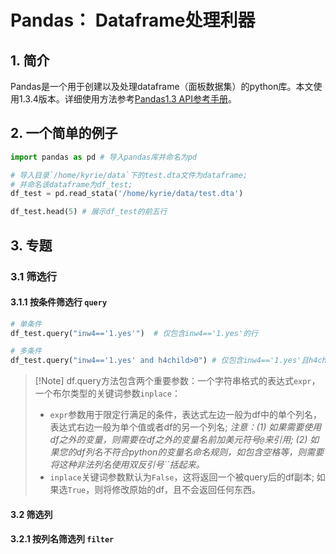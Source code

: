 # Pandas： Dataframe处理利器

## 1. 简介
Pandas是一个用于创建以及处理dataframe（面板数据集）的python库。本文使用1.3.4版本。详细使用方法参考[Pandas1.3 API参考手册](https://pandas.pydata.org/pandas-docs/version/1.3/reference/frame.html)。

## 2. 一个简单的例子
```python
import pandas as pd # 导入pandas库并命名为pd

# 导入目录`/home/kyrie/data`下的test.dta文件为dataframe; 
# 并命名该dataframe为df_test;
df_test = pd.read_stata('/home/kyrie/data/test.dta') 

df_test.head(5) # 展示df_test的前五行
```

## 3. 专题
### 3.1 筛选行
#### 3.1.1 按条件筛选行 `query`
```python
# 单条件
df_test.query("inw4=='1.yes'")  # 仅包含inw4=='1.yes'的行

# 多条件
df_test.query("inw4=='1.yes' and h4child>0") # 仅包含inw4=='1.yes'且h4child>0的行
```

>[!Note] df.query方法包含两个重要参数：一个字符串格式的表达式`expr`，一个布尔类型的关键词参数`inplace`：
> - `expr`参数用于限定行满足的条件，表达式左边一般为df中的单个列名，表达式右边一般为单个值或者df的另一个列名; *注意：(1) 如果需要使用df之外的变量，则需要在df之外的变量名前加美元符号`@`来引用; (2) 如果您的df列名不符合python的变量名命名规则，如包含空格等，则需要将这种非法列名使用双反引号``括起来。*
> - `inplace`关键词参数默认为`False`，这将返回一个被query后的df副本; 如果选`True`，则将修改原始的df，且不会返回任何东西。

#### 3.2 筛选列
#### 3.2.1 按列名筛选列 `filter`
